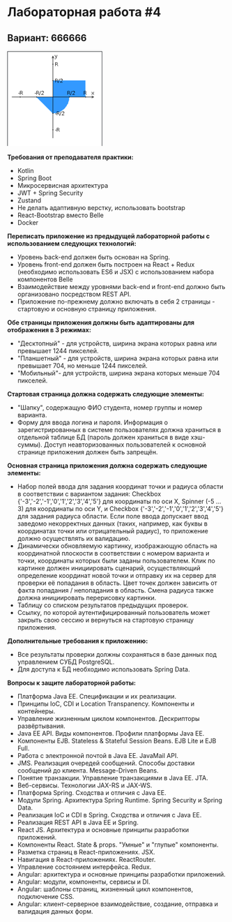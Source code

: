 # Лабораторная работа #4
## Вариант: 666666
![Task graph](/static/task_graph.PNG)

**Требования от преподавателя практики:**
- Kotlin
- Spring Boot
- Микросервисная архитектура
- JWT + Spring Security
- Zustand
- Не делать адаптивную верстку, использовать bootstrap
- React-Bootstrap вместо Belle
- Docker


**Переписать приложение из предыдущей лабораторной работы с использованием следующих технологий:**

- Уровень back-end должен быть основан на Spring.
- Уровень front-end должен быть построен на React + Redux (необходимо использовать ES6 и JSX) с использованием набора компонентов Belle
- Взаимодействие между уровнями back-end и front-end должно быть организовано посредством REST API.
- Приложение по-прежнему должно включать в себя 2 страницы - стартовую и основную страницу приложения.

**Обе страницы приложения должны быть адаптированы для отображения в 3 режимах:**

- "Десктопный" - для устройств, ширина экрана которых равна или превышает 1244 пикселей.
- "Планшетный" - для устройств, ширина экрана которых равна или превышает 704, но меньше 1244 пикселей.
- "Мобильный"- для устройств, ширина экрана которых меньше 704 пикселей.

**Стартовая страница должна содержать следующие элементы:**

- "Шапку", содержащую ФИО студента, номер группы и номер варианта.
- Форму для ввода логина и пароля. Информация о зарегистрированных в системе пользователях должна храниться в отдельной таблице БД (пароль должен храниться в виде хэш-суммы). Доступ неавторизованных пользователей к основной странице приложения должен быть запрещён.

**Основная страница приложения должна содержать следующие элементы:**

- Набор полей ввода для задания координат точки и радиуса области в соответствии с вариантом задания: Checkbox {'-3','-2','-1','0','1','2','3','4','5'} для координаты по оси X, Spinner (-5 ... 3) для координаты по оси Y, и Checkbox {'-3','-2','-1','0','1','2','3','4','5'} для задания радиуса области. Если поле ввода допускает ввод заведомо некорректных данных (таких, например, как буквы в координатах точки или отрицательный радиус), то приложение должно осуществлять их валидацию.
- Динамически обновляемую картинку, изображающую область на координатной плоскости в соответствии с номером варианта и точки, координаты которых были заданы пользователем. Клик по картинке должен инициировать сценарий, осуществляющий определение координат новой точки и отправку их на сервер для проверки её попадания в область. Цвет точек должен зависить от факта попадания / непопадания в область. Смена радиуса также должна инициировать перерисовку картинки.
- Таблицу со списком результатов предыдущих проверок.
- Ссылку, по которой аутентифицированный пользователь может закрыть свою сессию и вернуться на стартовую страницу приложения.

**Дополнительные требования к приложению:**

- Все результаты проверки должны сохраняться в базе данных под управлением СУБД PostgreSQL.
- Для доступа к БД необходимо использовать Spring Data.

**Вопросы к защите лабораторной работы:**
- Платформа Java EE. Спецификации и их реализации.
- Принципы IoC, CDI и Location Transpanency. Компоненты и контейнеры.
- Управление жизненным циклом компонентов. Дескрипторы развёртывания.
- Java EE API. Виды компонентов. Профили платформы Java EE.
- Компоненты EJB. Stateless & Stateful Session Beans. EJB Lite и EJB Full.
- Работа с электронной почтой в Java EE. JavaMail API.
- JMS. Реализация очередей сообщений. Способы доставки сообщений до клиента. Message-Driven Beans.
- Понятие транзакции. Управление транзакциями в Java EE. JTA.
- Веб-сервисы. Технологии JAX-RS и JAX-WS.
- Платформа Spring. Сходства и отличия с Java EE.
- Модули Spring. Архитектура Spring Runtime. Spring Security и Spring Data.
- Реализация IoC и CDI в Spring. Сходства и отличия с Java EE.
- Реализация REST API в Java EE и Spring.
- React JS. Архитектура и основные принципы разработки приложений.
- Компоненты React. State & props. "Умные" и "глупые" компоненты.
- Разметка страниц в React-приложениях. JSX.
- Навигация в React-приложениях. ReactRouter.
- Управление состоянием интерфейса. Redux.
- Angular: архитектура и основные принципы разработки приложений.
- Angular: модули, компоненты, сервисы и DI.
- Angular: шаблоны страниц, жизненный цикл компонентов, подключение CSS.
- Angular: клиент-серверное взаимодействие, создание, отправка и валидация данных форм.